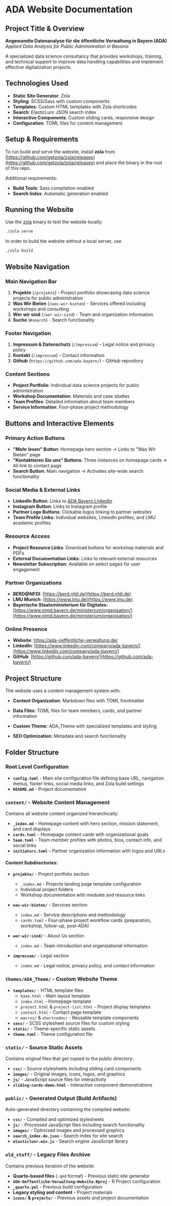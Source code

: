 # ADA Website Documentation

## Project Title & Overview

**Angewandte Datenanalyse für die öffentliche Verwaltung in Bayern (ADA)**  
*Applied Data Analysis for Public Administration in Bavaria*

A specialized data science consultancy that provides workshops, training, and technical support to improve data handling capabilities and implement effective digitalization projects.

## Technologies Used

- **Static Site Generator**: Zola 
- **Styling**: SCSS/Sass with custom components
- **Templates**: Custom HTML templates with Zola shortcodes
- **Search**: ElasticLunr JSON search index
- **Interactive Components**: Custom sliding cards, responsive design
- **Configuration**: TOML files for content management


## Setup & Requirements

To run build and serve the website, install **zola** from [https://github.com/getzola/zola/releases](https://github.com/getzola/zola/releases) and place the binary in the root of this repo.

Additional requirements:
- **Build Tools**: Sass compilation enabled
- **Search Index**: Automatic generation enabled

## Running the Website

Use the [zola](https://www.getzola.org/documentation/getting-started/cli-usage/) binary to test the website locally:

```bash
./zola serve
```

In order to build the website without a local server, use

```bash
./zola build
```

## Website Navigation 

### Main Navigation Bar
1. **Projekte** (`/projekte`) - Project portfolio showcasing data science projects for public administration
2. **Was Wir Bieten** (`/was-wir-bieten`) - Services offered including workshops and consulting
3. **Wer wir sind** (`/wer-wir-sind`) - Team and organization information
4. **Suche** (`#search`) - Search functionality 

### Footer Navigation
1. **Impressum & Datenschutz** (`/impressum`) - Legal notice and privacy policy
2. **Kontakt** (`/impressum`) - Contact information
3. **Github** (`https://github.com/ada-bayern/`) - GitHub repository

### Content Sections
- **Project Portfolio**: Individual data science projects for public administration
- **Workshop Documentation**: Materials and case studies
- **Team Profiles**: Detailed information about team members
- **Service Information**: Four-phase project methodology

## Buttons and Interactive Elements

### Primary Action Buttons
- **"Mehr lesen" Button**: Homepage hero section → Links to "Was Wir Bieten" page
- **"Kontaktieren Sie uns" Buttons**: Three instances on homepage cards → All link to contact page
- **Search Button**: Main navigation → Activates site-wide search functionality

### Social Media & External Links
- **LinkedIn Button**: Links to [ADA Bayern LinkedIn](https://www.linkedin.com/company/ada-bayern/)
- **Instagram Button**: Links to Instagram profile
- **Partner Logo Buttons**: Clickable logos linking to partner websites
- **Team Profile Links**: Individual websites, LinkedIn profiles, and LMU academic profiles

### Resource Access
- **Project Resource Links**: Download buttons for workshop materials and PDFs
- **External Documentation Links**: Links to relevant external resources
- **Newsletter Subscription**: Available on select pages for user engagement

### Partner Organizations
- **BERD@NFDI**: [https://berd.nfdi.de](https://berd.nfdi.de)
- **LMU Munich**: [https://www.lmu.de](https://www.lmu.de)
- **Bayerische Staatsministerium für Digitales**: [https://www.stmd.bayern.de/ministerium/organisation/](https://www.stmd.bayern.de/ministerium/organisation/)



### Online Presence
- **Website**: https://ada-oeffentliche-verwaltung.de/
- **LinkedIn**: [https://www.linkedin.com/company/ada-bayern/](https://www.linkedin.com/company/ada-bayern/)
- **GitHub**: [https://github.com/ada-bayern/](https://github.com/ada-bayern/)

## Project Structure

The website uses a content management system with:
- **Content Organization**: Markdown files with TOML frontmatter
- **Data Files**: TOML files for team members, cards, and partner information
- **Custom Theme**: ADA_Theme with specialized templates and styling

- **SEO Optimization**: Metadata and search functionality

## Folder Structure

### Root Level Configuration
- **`config.toml`** - Main site configuration file defining base URL, navigation menus, footer links, social media links, and Zola build settings
- **`README.md`** - Project documentation 

### `content/` - Website Content Management
Contains all website content organized hierarchically:

- **`_index.md`** - Homepage content with hero section, mission statement, and card displays
- **`cards.toml`** - Homepage content cards with organizational goals 
- **`team.toml`** - Team member profiles with photos, bios, contact info, and social links
- **`initiators.toml`** - Partner organization information with logos and URLs

#### Content Subdirectories:
- **`projekte/`** - Project portfolio section
  - `_index.md` - Projects landing page template configuration
  - Individual project folders 
  - Workshop documentation with modules and resource links
- **`was-wir-bieten/`** - Services section
  - `index.md` - Service descriptions and methodology
  - `cards.toml` - Four-phase project workflow cards (preparation, workshop, follow-up, post-ADA)

- **`wer-wir-sind/`** - About Us section
  - `index.md` - Team introduction and organizational information
- **`impressum/`** - Legal section
  - `index.md` - Legal notice, privacy policy, and contact information 

### `themes/ADA_Theme/` - Custom Website Theme
- **`templates/`** - HTML template files
  - `base.html` - Main layout template
  - `index.html` - Homepage template
  - `project.html` & `project-list.html` - Project display templates
  - `contact.html` - Contact page template
  - `macros/` & `shortcodes/` - Reusable template components
- **`sass/`** - SCSS stylesheet source files for custom styling
- **`static/`** - Theme-specific static assets
- **`theme.toml`** - Theme configuration file

### `static/` - Source Static Assets
Contains original files that get copied to the public directory:
- **`css/`** - Source stylesheets including sliding card components
- **`images/`** - Original images, icons, logos, and graphics
- **`js/`** - JavaScript source files for interactivity
- **`sliding-cards-demo.html`** - Interactive component demonstrations

### `public/` - Generated Output (Build Artifacts)
Auto-generated directory containing the compiled website:
- **`css/`** - Compiled and optimized stylesheets
- **`js/`** - Processed JavaScript files including search functionality
- **`images/`** - Optimized images and processed graphics
- **`search_index.de.json`** - Search index for site search
- **`elasticlunr.min.js`** - Search engine JavaScript library


### `old_stuff/` - Legacy Files Archive
Contains previous iteration of the website:
- **Quarto-based files** (`.qmd` format) - Previous static site generator
- **`ADA-Oeffentliche-Verwaltung-Website.Rproj`** - R Project configuration
- **`_quarto.yml`** - Previous build configuration
- **Legacy styling and content** - Project materials
- **`icons/` & `projects/`** - Previous assets and project documentation

